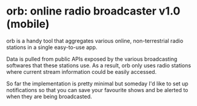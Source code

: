 # orb: online radio broadcaster v1.0 (mobile)

orb is a handy tool that aggregates various online, non-terrestrial radio stations in a single easy-to-use app.

Data is pulled from public APIs exposed by the various broadcasting softwares that these stations use. As a result, orb only uses radio stations where current stream information could be easily accessed.

So far the implementation is pretty minimal but someday I'd like to set up notifications so that you can save your favourite shows and be alerted to when they are being broadcasted.